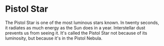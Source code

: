 # Pistol Star

The Pistol Star is one of the most luminous stars known. In twenty seconds, it
radiates as much energy as the Sun does in a year. Interstellar dust prevents us
from seeing it. It's called the Pistol Star not because of its luminosity, but
because it's in the Pistol Nebula.

